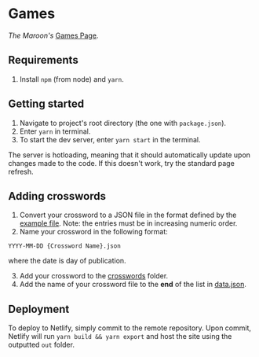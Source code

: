# Games
*The Maroon's* [Games Page](https://games.chicagomaroon.com).

## Requirements
1. Install `npm` (from node) and `yarn`. 

## Getting started
1. Navigate to project's root directory (the one with `package.json`).
2. Enter `yarn` in terminal. 
3. To start the dev server, enter `yarn start` in the terminal. 

The server is hotloading, meaning that it should automatically update upon changes made to the code. If this doesn't work, try the standard page refresh.

## Adding crosswords
1. Convert your crossword to a JSON file in the format defined by the [example file](./examples/crosswords/2018-12-30&#32;Test&#32;1.json). Note: the entries must be in increasing numeric order.
2. Name your crossword in the following format: 
```
YYYY-MM-DD {Crossword Name}.json
```
   where the date is day of publication.

3. Add your crossword to the [crosswords](./crosswords) folder.
4. Add the name of your crossword file to the **end** of the list in [data.json](./data.json).

## Deployment
To deploy to Netlify, simply commit to the remote repository. Upon commit, Netlify will run `yarn build && yarn export` and host the site using the outputted `out` folder.
